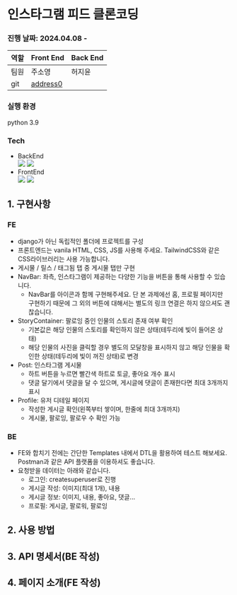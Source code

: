 # 인스타그램 피드 클론코딩
### 진행 날짜: 2024.04.08 -
역할|Front End|Back End
---|---|---
팀원|주소영|허지윤
git|[address0](https://github.com/address0)|
### 실행 환경
python 3.9
### Tech
- BackEnd  
<a href="https://www.python.org/" target="_blank"><img src="https://img.shields.io/badge/Python-3776AB?style=flat&logo=python&logoColor=FFFFFF"/></a>
<a href="https://www.djangoproject.com/" target="_blank"><img src="https://img.shields.io/badge/Django-092E20?style=flat&logo=django&logoColor=FFFFFF"/></a>
- FrontEnd  
<a href="https://www.acmicpc.net/user/soyong32" target="_blank"><img src="https://img.shields.io/badge/Html-3366CC?style=flat&logo=htmx&logoColor=FFFFFF"/></a>
<a href="https://developer.mozilla.org/ko/docs/Web/CSS" target="_blank"><img src="https://img.shields.io/badge/CSS-7952B3?style=flat&logo=bootstrap&logoColor=FFFFFF"/></a>

## 1. 구현사항
### FE
- django가 아닌 독립적인 폴더에 프로젝트를 구성
- 프론트엔드는 vanila HTML, CSS, JS를 사용해 주세요. TailwindCSS와 같은 CSS라이브러리는 사용 가능합니다.
- 게시물 / 릴스 / 태그됨 탭 중 게시물 탭만 구현
- NavBar: 좌측, 인스타그램이 제공하는 다양한 기능을 버튼을 통해 사용할 수 있습니다.
  - NavBar를 아이콘과 함께 구현해주세요. 단 본 과제에선 홈, 프로필 페이지만 구현하기 때문에 그 외의 버튼에 대해서는 별도의 링크 연결은 하지 않으셔도 괜찮습니다.
- StoryContainer: 팔로잉 중인 인물의 스토리 존재 여부 확인
  - 기본값은 해당 인물의 스토리를 확인하지 않은 상태(테두리에 빛이 들어온 상태)
  - 해당 인물의 사진을 클릭할 경우 별도의 모달창을 표시하지 않고 해당 인물을 확인한 상태(테두리에 빛이 꺼진 상태)로 변경
- Post: 인스타그램 게시물
  - 하트 버튼을 누르면 빨간색 하트로 토글, 좋아요 개수 표시
  - 댓글 달기에서 댓글을 달 수 있으며, 게시글에 댓글이 존재한다면 최대 3개까지 표시
- Profile: 유저 디테일 페이지
  - 작성한 게시글 확인(왼쪽부터 쌓이며, 한줄에 최대 3개까지)
  - 게시물, 팔로잉, 팔로우 수 확인 가능
### BE
- FE와 합치기 전에는 간단한 Templates 내에서 DTL을 활용하여 테스트 해보세요. Postman과 같은 API 플랫폼을 이용하셔도 좋습니다.
- 요청받을 데이터는 아래와 같습니다.
  - 로그인: createsuperuser로 진행
  - 게시글 작성: 이미지(최대 1개), 내용
  - 게시글 정보: 이미지, 내용, 좋아요, 댓글...
  - 프로필: 게시글, 팔로워, 팔로잉
## 2. 사용 방법
## 3. API 명세서(BE 작성)
## 4. 페이지 소개(FE 작성)